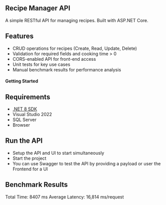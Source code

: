 ﻿## Recipe Manager API

A simple RESTful API for managing recipes. Built with ASP.NET Core.

## Features

- CRUD operations for recipes (Create, Read, Update, Delete)
- Validation for required fields and cooking time > 0
- CORS-enabled API for front-end access
- Unit tests for key use cases
- Manual benchmark results for performance analysis

#### Getting Started
## Requirements
- [.NET 8 SDK](https://dotnet.microsoft.com/en-us/download)
- Visual Studio 2022
- SQL Server
- Browser

## Run the API
- Setup the API and UI to start simultaneously
- Start the project
- You can use Swagger to test the API by providing a payload or user the Frontend for a UI

## Benchmark Results
Total Time: 8407 ms
Average Latency: 16,814 ms/request